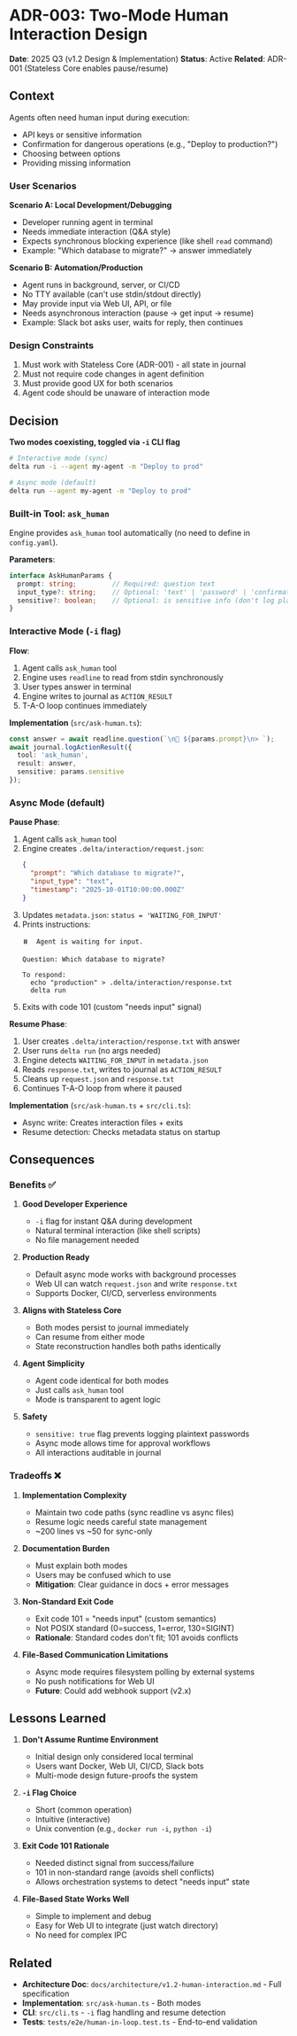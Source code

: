 # ADR-003: Two-Mode Human Interaction Design

**Date**: 2025 Q3 (v1.2 Design & Implementation)
**Status**: Active
**Related**: ADR-001 (Stateless Core enables pause/resume)

## Context

Agents often need human input during execution:
- API keys or sensitive information
- Confirmation for dangerous operations (e.g., "Deploy to production?")
- Choosing between options
- Providing missing information

### User Scenarios

**Scenario A: Local Development/Debugging**
- Developer running agent in terminal
- Needs immediate interaction (Q&A style)
- Expects synchronous blocking experience (like shell `read` command)
- Example: "Which database to migrate?" → answer immediately

**Scenario B: Automation/Production**
- Agent runs in background, server, or CI/CD
- No TTY available (can't use stdin/stdout directly)
- May provide input via Web UI, API, or file
- Needs asynchronous interaction (pause → get input → resume)
- Example: Slack bot asks user, waits for reply, then continues

### Design Constraints

1. Must work with Stateless Core (ADR-001) - all state in journal
2. Must not require code changes in agent definition
3. Must provide good UX for both scenarios
4. Agent code should be unaware of interaction mode

## Decision

**Two modes coexisting, toggled via `-i` CLI flag**

```bash
# Interactive mode (sync)
delta run -i --agent my-agent -m "Deploy to prod"

# Async mode (default)
delta run --agent my-agent -m "Deploy to prod"
```

### Built-in Tool: `ask_human`

Engine provides `ask_human` tool automatically (no need to define in `config.yaml`).

**Parameters**:
```typescript
interface AskHumanParams {
  prompt: string;         // Required: question text
  input_type?: string;    // Optional: 'text' | 'password' | 'confirmation'
  sensitive?: boolean;    // Optional: is sensitive info (don't log plaintext)
}
```

### Interactive Mode (`-i` flag)

**Flow**:
1. Agent calls `ask_human` tool
2. Engine uses `readline` to read from stdin synchronously
3. User types answer in terminal
4. Engine writes to journal as `ACTION_RESULT`
5. T-A-O loop continues immediately

**Implementation** (`src/ask-human.ts`):
```typescript
const answer = await readline.question(`\n🤔 ${params.prompt}\n> `);
await journal.logActionResult({
  tool: 'ask_human',
  result: answer,
  sensitive: params.sensitive
});
```

### Async Mode (default)

**Pause Phase**:
1. Agent calls `ask_human` tool
2. Engine creates `.delta/interaction/request.json`:
   ```json
   {
     "prompt": "Which database to migrate?",
     "input_type": "text",
     "timestamp": "2025-10-01T10:00:00.000Z"
   }
   ```
3. Updates `metadata.json`: `status = 'WAITING_FOR_INPUT'`
4. Prints instructions:
   ```
   ⏸️  Agent is waiting for input.

   Question: Which database to migrate?

   To respond:
     echo "production" > .delta/interaction/response.txt
     delta run
   ```
5. Exits with code 101 (custom "needs input" signal)

**Resume Phase**:
1. User creates `.delta/interaction/response.txt` with answer
2. User runs `delta run` (no args needed)
3. Engine detects `WAITING_FOR_INPUT` in `metadata.json`
4. Reads `response.txt`, writes to journal as `ACTION_RESULT`
5. Cleans up `request.json` and `response.txt`
6. Continues T-A-O loop from where it paused

**Implementation** (`src/ask-human.ts` + `src/cli.ts`):
- Async write: Creates interaction files + exits
- Resume detection: Checks metadata status on startup

## Consequences

### Benefits ✅

1. **Good Developer Experience**
   - `-i` flag for instant Q&A during development
   - Natural terminal interaction (like shell scripts)
   - No file management needed

2. **Production Ready**
   - Default async mode works with background processes
   - Web UI can watch `request.json` and write `response.txt`
   - Supports Docker, CI/CD, serverless environments

3. **Aligns with Stateless Core**
   - Both modes persist to journal immediately
   - Can resume from either mode
   - State reconstruction handles both paths identically

4. **Agent Simplicity**
   - Agent code identical for both modes
   - Just calls `ask_human` tool
   - Mode is transparent to agent logic

5. **Safety**
   - `sensitive: true` flag prevents logging plaintext passwords
   - Async mode allows time for approval workflows
   - All interactions auditable in journal

### Tradeoffs ❌

1. **Implementation Complexity**
   - Maintain two code paths (sync readline vs async files)
   - Resume logic needs careful state management
   - ~200 lines vs ~50 for sync-only

2. **Documentation Burden**
   - Must explain both modes
   - Users may be confused which to use
   - **Mitigation**: Clear guidance in docs + error messages

3. **Non-Standard Exit Code**
   - Exit code 101 = "needs input" (custom semantics)
   - Not POSIX standard (0=success, 1=error, 130=SIGINT)
   - **Rationale**: Standard codes don't fit; 101 avoids conflicts

4. **File-Based Communication Limitations**
   - Async mode requires filesystem polling by external systems
   - No push notifications for Web UI
   - **Future**: Could add webhook support (v2.x)

## Lessons Learned

1. **Don't Assume Runtime Environment**
   - Initial design only considered local terminal
   - Users want Docker, Web UI, CI/CD, Slack bots
   - Multi-mode design future-proofs the system

2. **`-i` Flag Choice**
   - Short (common operation)
   - Intuitive (interactive)
   - Unix convention (e.g., `docker run -i`, `python -i`)

3. **Exit Code 101 Rationale**
   - Needed distinct signal from success/failure
   - 101 in non-standard range (avoids shell conflicts)
   - Allows orchestration systems to detect "needs input" state

4. **File-Based State Works Well**
   - Simple to implement and debug
   - Easy for Web UI to integrate (just watch directory)
   - No need for complex IPC

## Related

- **Architecture Doc**: `docs/architecture/v1.2-human-interaction.md` - Full specification
- **Implementation**: `src/ask-human.ts` - Both modes
- **CLI**: `src/cli.ts` - `-i` flag handling and resume detection
- **Tests**: `tests/e2e/human-in-loop.test.ts` - End-to-end validation
